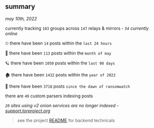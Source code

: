 
## summary
_may 10th, 2022_

currently tracking `103` groups across `147` relays & mirrors - _`54` currently online_

⏲ there have been `14` posts within the `last 24 hours`

🦈 there have been `113` posts within the `month of may`

🪐 there have been `1050` posts within the `last 90 days`

🏚 there have been `1432` posts within the `year of 2022`

🦕 there have been `3718` posts `since the dawn of ransomwatch`

there are `49` custom parsers indexing posts

_`20` sites using v2 onion services are no longer indexed - [support.torproject.org](https://support.torproject.org/onionservices/v2-deprecation/)_

> see the project [README](https://github.com/thetanz/ransomwatch#ransomwatch--) for backend technicals
